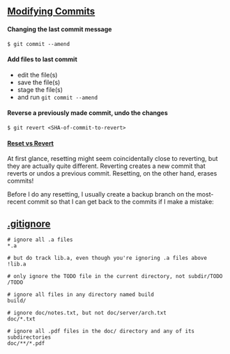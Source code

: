 ## [Modifying Commits](https://classroom.udacity.com/courses/ud123/lessons/f02167ad-3ba7-40e0-a157-e5320a5b0dc8/concepts/e176503b-3eae-4b22-a1b3-2953bab3d5e5)
#### Changing the last commit message
`$ git commit --amend`

#### Add files to last commit
* edit the file(s)
* save the file(s)
* stage the file(s)
* and run `git commit --amend`

#### Reverse a previously made commit, undo the changes
`$ git revert <SHA-of-commit-to-revert>`

#### [Reset vs Revert](https://classroom.udacity.com/courses/ud123/lessons/f02167ad-3ba7-40e0-a157-e5320a5b0dc8/concepts/fed81eb7-49b4-4129-9f6b-8201e0796fd8)
At first glance, resetting might seem coincidentally close to reverting, but they are actually quite different. Reverting creates a new commit that reverts or undos a previous commit. Resetting, on the other hand, erases commits!

Before I do any resetting, I usually create a backup branch on the most-recent commit so that I can get back to the commits if I make a mistake:

## [.gitignore](https://www.toptal.com/developers/gitignore)
```
# ignore all .a files
*.a

# but do track lib.a, even though you're ignoring .a files above
!lib.a

# only ignore the TODO file in the current directory, not subdir/TODO
/TODO

# ignore all files in any directory named build
build/

# ignore doc/notes.txt, but not doc/server/arch.txt
doc/*.txt

# ignore all .pdf files in the doc/ directory and any of its subdirectories
doc/**/*.pdf

```
